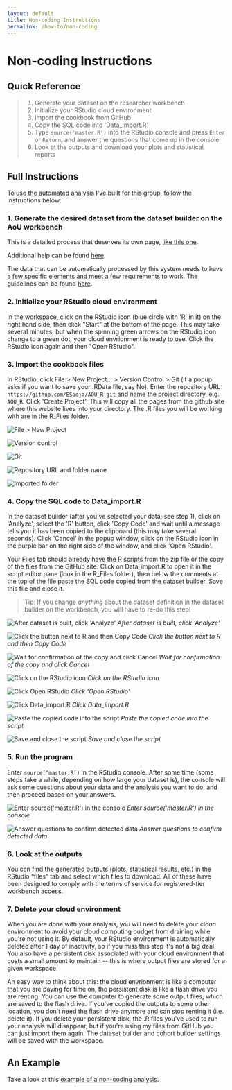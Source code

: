 ```yaml
---
layout: default
title: Non-coding Instructions
permalink: /how-to/non-coding
---
```

# Non-coding Instructions

## Quick Reference
> 1. Generate your dataset on the researcher workbench
> 2. Initialize your RStudio cloud environment
> 3. Import the cookbook from GitHub
> 4. Copy the SQL code into 'Data_import.R'
> 5. Type `source('master.R')` into the RStudio console and press `Enter` or `Return`, and answer the questions that come up in the console
> 6. Look at the outputs and download your plots and statistical reports

## Full Instructions
To use the automated analysis I've built for this group, follow the instructions below:
### 1. Generate the desired dataset from the dataset builder on the AoU workbench
This is a detailed process that deserves its own page, [like this one](/AOU_R/how-to/dataset).

Additional help can be found [here](https://support.researchallofus.org/hc/en-us/articles/4556645124244-Using-the-Concept-Set-Selector-and-Dataset-Builder-tools-to-build-your-dataset).

The data that can be automatically processed by this system needs to have a few specific elements and meet a few requirements to work. The guidelines can be found [here](/AOU_R/datareqs).

### 2. Initialize your RStudio cloud environment
In the workspace, click on the RStudio icon (blue circle with 'R' in it) on the right hand side, then click "Start" at the bottom of the page.
This may take several minutes, but when the spinning green arrows on the RStudio icon change to a green dot, your cloud envrionment is ready to use.
Click the RStudio icon again and then "Open RStudio".

### 3. Import the cookbook files
In RStudio, click File > New Project... > Version Control > Git (if a popup asks if you want to save your .RData file, say No). 
Enter the repository URL: 
```https://github.com/ESodja/AOU_R.git```
and name the project directory, e.g. `AOU_R`. Click 'Create Project'. This will copy all the pages from the github site where this website lives into your directory. The .R files you will be working with are in the R_Files folder.

![File > New Project](./assets/images/RStudio_project1.png)

![Version control](./assets/images/RStudio_project2.png)

![Git](./assets/images/RStudio_project3.png)

![Repository URL and folder name](./assets/images/RStudio_project4.png)

![Imported folder](./assets/images/RStudio_project5.png)

### 4. Copy the SQL code to Data_import.R

In the dataset builder (after you've selected your data; see step 1), click on 'Analyze', select the 'R' button, click 'Copy Code' and wait until a message tells you it has been copied to the clipboard (this may take several seconds). Click 'Cancel' in the popup window, click on the RStudio icon in the purple bar on the right side of the window, and click 'Open RStudio'. 

Your Files tab should already have the R scripts from the zip file or the copy of the files from the GitHub site. Click on Data_import.R to open it in the script editor pane (look in the R_Files folder), then below the comments at the top of the file paste the SQL code copied from the dataset builder. Save this file and close it.

> Tip: If you change *anything* about the dataset definition in the dataset builder on the workbench, you will have to re-do this step!

![After dataset is built, click 'Analyze'](./assets/images/SQL_analyze.png)
*After dataset is built, click 'Analyze'*

![Click the button next to R and then Copy Code](./assets/images/SQL_analyze2.png)
*Click the button next to R and then Copy Code*

![Wait for confirmation of the copy and click Cancel](./assets/images/SQL_analyze3.png)
*Wait for confirmation of the copy and click Cancel*

![Click on the RStudio icon](./assets/images/SQL_analyze4.png)
*Click on the RStudio icon*

![Click Open RStudio](./assets/images/SQL_analyze5.png)
*Click 'Open RStudio'*

![Click Data_import.R](./assets/images/SQL_analyze6.png)
*Click Data_import.R*

![Paste the copied code into the script](./assets/images/SQL_analyze7.png)
*Paste the copied code into the script*

![Save and close the script](./assets/images/SQL_analyze8.png)
*Save and close the script*


### 5. Run the program
Enter `source(‘master.R’)` in the RStudio console. After some time (some steps take a while, depending on how large your dataset is), the console will ask some questions about your data and the analysis you want to do, and then proceed based on your answers.

![Enter source('master.R') in the console](./assets/images/program_run1.png)
*Enter source('master.R') in the console*

![Answer questions to confirm detected data](./assets/images/program_run2.png)
*Answer questions to confirm detected data*
                          
<!--The questions are outlined in the figure below:
[flowchart of questions]

> Tip: You can go through the questions in the flowchart above beforehand to know what to answer when it comes up.-->

### 6. Look at the outputs
You can find the generated outputs (plots, statistical results, etc.) in the RStudio “files” tab and select which files to download.
All of these have been designed to comply with the terms of service for registered-tier workbench access.

### 7. Delete your cloud environment
When you are done with your analysis, you will need to delete your cloud environment to avoid your cloud computing budget from draining while you're not using it. 
By default, your RStudio environment is automatically deleted after 1 day of inactivity, so if you miss this step it's not a big deal. 
You also have a persistent disk associated with your cloud environment that costs a small amount to maintain -- this is where output files are stored for a given workspace.

An easy way to think about this: the cloud envrionment is like a computer that you are paying for time on, the persistent disk is like a flash drive you are renting.
You can use the computer to generate some output files, which are saved to the flash drive.
If you've copied the outputs to some other location, you don't need the flash drive anymore and can stop renting it (i.e. delete it).
If you delete your persistent disk, the .R files you've used to run your analysis will disappear, but if you're using my files from GitHub you can just import them again.
The dataset builder and cohort builder settings will be saved with the workspace.

## An Example
Take a look at this [example of a non-coding analysis](/AOU_R/examples/bmi_noncoding).
